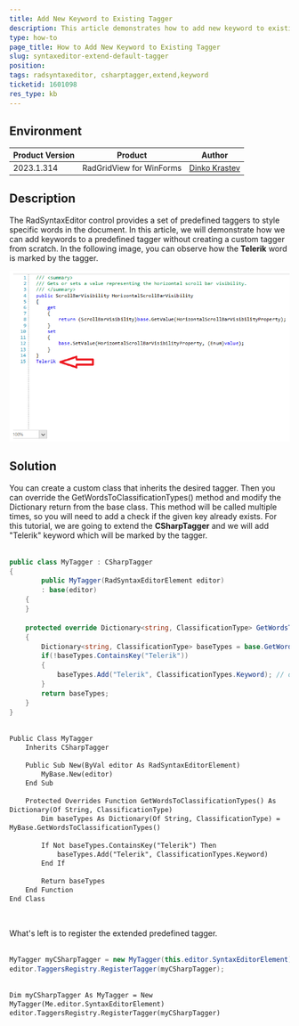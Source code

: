 ```yaml
---
title: Add New Keyword to Existing Tagger
description: This article demonstrates how to add new keyword to existing tagger
type: how-to
page_title: How to Add New Keyword to Existing Tagger
slug: syntaxeditor-extend-default-tagger
position: 
tags: radsyntaxeditor, csharptagger,extend,keyword
ticketid: 1601098
res_type: kb
---
```


## Environment
|Product Version|Product|Author|
|----|----|----|
|2023.1.314|RadGridView for WinForms|[Dinko Krastev](https://www.telerik.com/blogs/author/dinko-krastev)|


## Description

The RadSyntaxEditor control provides a set of predefined taggers to style specific words in the document. In this article, we will demonstrate how we can add keywords to a predefined tagger without creating a custom tagger from scratch. In the following image, you can observe how the __Telerik__ word is marked by the tagger.

![syntaxeditor-extend-default-tagger](images/syntaxeditor-extend-default-tagger.PNG)

## Solution 

You can create a custom class that inherits the desired tagger. Then you can override the GetWordsToClassificationTypes() method and modify the Dictionary return from the base class. This method will be called multiple times, so you will need to add a check if the given key already exists. For this tutorial, we are going to extend the __CSharpTagger__ and we will add "Telerik" keyword which will be marked by the tagger.


````C#

public class MyTagger : CSharpTagger
{        
        public MyTagger(RadSyntaxEditorElement editor)
        : base(editor)
    {
    }

    protected override Dictionary<string, ClassificationType> GetWordsToClassificationTypes()
    {
        Dictionary<string, ClassificationType> baseTypes = base.GetWordsToClassificationTypes();
        if(!baseTypes.ContainsKey("Telerik"))
        {
            baseTypes.Add("Telerik", ClassificationTypes.Keyword); // or any other ClassificationTypes
        }
        return baseTypes;
    }
}


````
````VB.NET

Public Class MyTagger
    Inherits CSharpTagger

    Public Sub New(ByVal editor As RadSyntaxEditorElement)
        MyBase.New(editor)
    End Sub

    Protected Overrides Function GetWordsToClassificationTypes() As Dictionary(Of String, ClassificationType)
        Dim baseTypes As Dictionary(Of String, ClassificationType) = MyBase.GetWordsToClassificationTypes()

        If Not baseTypes.ContainsKey("Telerik") Then
            baseTypes.Add("Telerik", ClassificationTypes.Keyword)
        End If

        Return baseTypes
    End Function
End Class



````


What's left is to register the extended predefined tagger.


````C#

MyTagger myCSharpTagger = new MyTagger(this.editor.SyntaxEditorElement);
editor.TaggersRegistry.RegisterTagger(myCSharpTagger);


````
````VB.NET

Dim myCSharpTagger As MyTagger = New MyTagger(Me.editor.SyntaxEditorElement)
editor.TaggersRegistry.RegisterTagger(myCSharpTagger)


````


 

